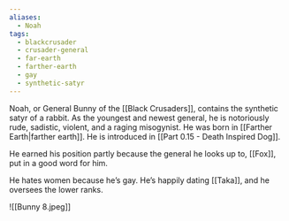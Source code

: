 ```yaml
---
aliases:
  - Noah
tags:
  - blackcrusader
  - crusader-general
  - far-earth
  - farther-earth
  - gay
  - synthetic-satyr
---
```

Noah, or General Bunny of the [[Black Crusaders]], contains the synthetic satyr of a rabbit. As the youngest and newest general, he is notoriously rude, sadistic, violent, and a raging misogynist. He was born in [[Farther Earth|farther earth]]. He is introduced in [[Part 0.15 - Death Inspired Dog]].

He earned his position partly because the general he looks up to, [[Fox]], put in a good word for him.

He hates women because he’s gay. He’s happily dating [[Taka]], and he oversees the lower ranks.

![[Bunny 8.jpeg]]